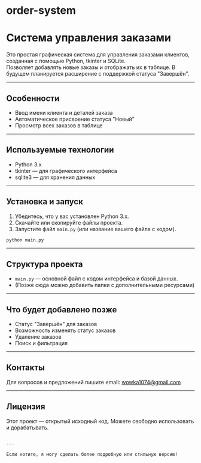 # order-system

# Система управления заказами

Это простая графическая система для управления заказами клиентов, созданная с помощью Python, tkinter и SQLite.  
Позволяет добавлять новые заказы и отображать их в таблице. В будущем планируется расширение с поддержкой статуса "Завершён".

---

## Особенности

- Ввод имени клиента и деталей заказа
- Автоматическое присвоение статуса "Новый"
- Просмотр всех заказов в таблице

---

## Используемые технологии

- Python 3.x
- tkinter — для графического интерфейса
- sqlite3 — для хранения данных

---

## Установка и запуск

1. Убедитесь, что у вас установлен Python 3.x.
2. Скачайте или скопируйте файлы проекта.
3. Запустите файл `main.py` (или название вашего файла с кодом).

```bash
python main.py
```

---

## Структура проекта

- `main.py` — основной файл с кодом интерфейса и базой данных.
- (Позже сюда можно добавить папки с дополнительными ресурсами)

---

## Что будет добавлено позже

- Статус "Завершён" для заказов
- Возможность изменять статус заказов
- Удаление заказов
- Поиск и фильтрация

---

## Контакты

Для вопросов и предложений пишите 
email: wowka1074@gmail.com

---

## Лицензия

Этот проект — открытый исходный код. Можете свободно использовать и дорабатывать.
```

---

Если хотите, я могу сделать более подробную или стильную версию!
